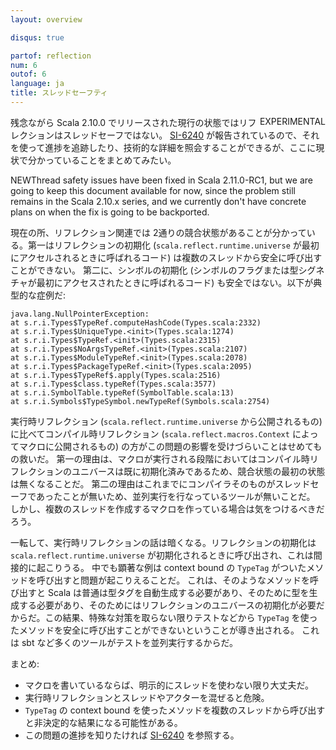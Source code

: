 ```yaml
---
layout: overview

disqus: true

partof: reflection
num: 6
outof: 6
language: ja
title: スレッドセーフティ
---
```


<span class="label important" style="float: right;">EXPERIMENTAL</span>

残念ながら Scala 2.10.0 でリリースされた現行の状態ではリフレクションはスレッドセーフではない。
[SI-6240](https://issues.scala-lang.org/browse/SI-6240) が報告されているので、それを使って進捗を追跡したり、技術的な詳細を照会することができるが、ここに現状で分かっていることをまとめてみたい。

<p><span class="label success">NEW</span>Thread safety issues have been fixed in Scala 2.11.0-RC1, but we are going to keep this document available for now, since the problem still remains in the Scala 2.10.x series, and we currently don't have concrete plans on when the fix is going to be backported.</p>

現在の所、リフレクション関連では 2通りの競合状態があることが分かっている。第一はリフレクションの初期化
(`scala.reflect.runtime.universe` が最初にアクセルされるときに呼ばれるコード)
は複数のスレッドから安全に呼び出すことができない。
第二に、シンボルの初期化
(シンボルのフラグまたは型シグネチャが最初にアクセスされたときに呼ばれるコード)
も安全ではない。以下が典型的な症例だ:

    java.lang.NullPointerException:
    at s.r.i.Types$TypeRef.computeHashCode(Types.scala:2332)
    at s.r.i.Types$UniqueType.<init>(Types.scala:1274)
    at s.r.i.Types$TypeRef.<init>(Types.scala:2315)
    at s.r.i.Types$NoArgsTypeRef.<init>(Types.scala:2107)
    at s.r.i.Types$ModuleTypeRef.<init>(Types.scala:2078)
    at s.r.i.Types$PackageTypeRef.<init>(Types.scala:2095)
    at s.r.i.Types$TypeRef$.apply(Types.scala:2516)
    at s.r.i.Types$class.typeRef(Types.scala:3577)
    at s.r.i.SymbolTable.typeRef(SymbolTable.scala:13)
    at s.r.i.Symbols$TypeSymbol.newTypeRef(Symbols.scala:2754)

実行時リフレクション (`scala.reflect.runtime.universe` から公開されるもの)
に比べてコンパイル時リフレクション (`scala.reflect.macros.Context` によってマクロに公開されるもの)
の方がこの問題の影響を受けづらいことはせめてもの救いだ。
第一の理由は、マクロが実行される段階においてはコンパイル時リフレクションのユニバースは既に初期化済みであるため、競合状態の最初の状態は無くなることだ。
第二の理由はこれまでにコンパイラそのものがスレッドセーフであったことが無いため、並列実行を行なっているツールが無いことだ。
しかし、複数のスレッドを作成するマクロを作っている場合は気をつけるべきだろう。

一転して、実行時リフレクションの話は暗くなる。リフレクションの初期化は
`scala.reflect.runtime.universe` が初期化されるときに呼び出され、これは間接的に起こりうる。
中でも顕著な例は context bound の `TypeTag` がついたメソッドを呼び出すと問題が起こりえることだ。
これは、そのようなメソッドを呼び出すと Scala は普通は型タグを自動生成する必要があり、そのために型を生成する必要があり、そのためにはリフレクションのユニバースの初期化が必要だからだ。この結果、特殊な対策を取らない限りテストなどから
`TypeTag` を使ったメソッドを安全に呼び出すことができないということが導き出される。
これは sbt など多くのツールがテストを並列実行するからだ。

まとめ:

<ul>
<li>マクロを書いているならば、明示的にスレッドを使わない限り大丈夫だ。</li>
<li>実行時リフレクションとスレッドやアクターを混ぜると危険。</li>
<li><code>TypeTag</code> の context bound を使ったメソッドを複数のスレッドから呼び出すと非決定的な結果になる可能性がある。</li>
<li>この問題の進捗を知りたければ <a href="https://issues.scala-lang.org/browse/SI-6240">SI-6240</a> を参照する。</li>
</ul>

